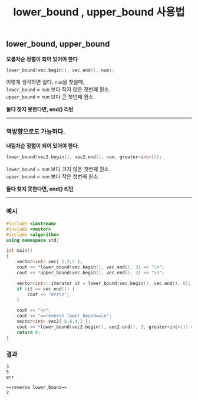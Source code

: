 ﻿---
title: lower_bound , upper_bound 사용법
categories:
- C++

tags:
- C++
- STL
- lower_bound
- upper_bound
---

<!-- 하고 싶은말 -->

## lower_bound, upper_bound
**오름차순 정렬이 되어 있어야 한다**

```c++
lower_bound(vec.begin(), vec.end(), num);
```

> 
이렇게 생각하면 쉽다.  `num`을 찾을때,  
`lower_bound` = `num` 보다 작지 않은 첫번째 원소.  
`upper_bound` = `num` 보다 큰 첫번째 원소.  

**둘다 찾지 못한다면, end() 리턴**

---

### 역방향으로도 가능하다.
**내림차순 정렬이 되어 있어야 한다.**

```c++
lower_bound(vec2.begin(), vec2.end(), num, greater<int>());
```

>
`lower_bound` = `num` 보다 크지 않은 첫번째 원소.  
`upper_bound` = `num` 보다 작은 첫번째 원소.  

**둘다 찾지 못한다면, end() 리턴**

---


### 예시

```c++
#include <iostream>
#include <vector>
#include <algorithm>
using namespace std;

int main()
{
	vector<int> vec{ 1,3,5 };
	cout << *lower_bound(vec.begin(), vec.end(), 3) << "\n";
	cout << *upper_bound(vec.begin(), vec.end(), 3) << "\n";

	vector<int>::iterator it = lower_bound(vec.begin(), vec.end(), 6);
	if (it == vec.end()) {
		cout << "err\n";
	}

	cout << "\n";
	cout << "==reverse lower_bound==\n";
	vector<int> vec2{ 8,6,4,2 };
	cout << *lower_bound(vec2.begin(), vec2.end(), 3, greater<int>()) << "\n";
	return 0;
}
```

### 결과
```
3
5
err

==reverse lower_bound==
2
```